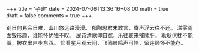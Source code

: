 +++
title = '子建'
date = 2024-07-06T13:36:16+08:00
math = true                                
draft = false
comments = true
+++

别日何易会日难，山川悠远路漫漫。
郁陶思君未敢言，寄声浮云往不还。
涕零雨面毁形颜，谁能怀忧独不叹。
展诗清歌仰自宽，乐往哀来摧肺肝。
耿耿伏枕不能眠，披衣出户步东西。
仰看星月观云间，飞鸧晨鸣声可怜，留连顾怀不能存。
